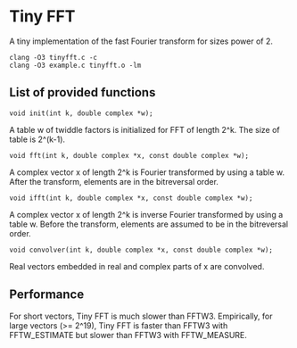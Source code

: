 # Tiny FFT
A tiny implementation of the fast Fourier transform for sizes power of 2.

    clang -O3 tinyfft.c -c
    clang -O3 example.c tinyfft.o -lm

## List of provided functions

    void init(int k, double complex *w);

A table w of twiddle factors is initialized for FFT of length 2^k. The size of table is 2^(k-1).

    void fft(int k, double complex *x, const double complex *w);

A complex vector x of length 2^k is Fourier transformed by using a table w. After the transform, elements are in the bitreversal order.

    void ifft(int k, double complex *x, const double complex *w);

A complex vector x of length 2^k is inverse Fourier transformed by using a table w. Before the transform, elements are assumed to be in the bitreversal order.

    void convolver(int k, double complex *x, const double complex *w);

Real vectors embedded in real and complex parts of x are convolved.

## Performance
For short vectors, Tiny FFT is much slower than FFTW3.
Empirically, for large vectors (>= 2^19), Tiny FFT is faster than FFTW3 with FFTW_ESTIMATE but slower than FFTW3 with FFTW_MEASURE.

